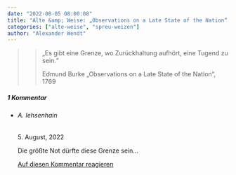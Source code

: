 ```yaml
---
date: "2022-08-05 08:00:08"
title: "Alte &amp; Weise: „Observations on a Late State of the Nation“, 1769"
categories: ["alte-weise", "spreu-weizen"]
author: "Alexander Wendt"
---
```


>> „Es gibt eine Grenze, wo Zurückhaltung aufhört, eine Tugend zu sein.“
>> 
>> Edmund Burke
>> „Observations on a Late State of the Nation“, 1769

<!--more-->
<h5 class="comments-h">
1 Kommentar </h5>
<ul class="commentlist">
<li class="comment even thread-even depth-1 clearfix" id="li-comment-118504">
<h6 class="author">A. Iehsenhain</h6> <span class="date">5. August, 2022</span>



Die größte Not dürfte diese Grenze sein&#8230;

<a rel="nofollow" class="comment-reply-link" href="#comment-118504" data-commentid="118504" data-postid="15945" data-belowelement="comment-118504" data-respondelement="respond" data-replyto="Antworte auf A. Iehsenhain" aria-label="Antworte auf A. Iehsenhain">Auf diesen Kommentar reagieren</a> 


</li>
</ul>
